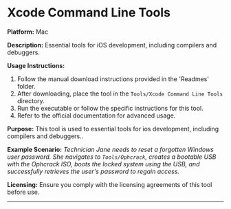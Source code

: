 # Xcode Command Line Tools

**Platform:** Mac

**Description:**
Essential tools for iOS development, including compilers and debuggers.

**Usage Instructions:**
1. Follow the manual download instructions provided in the 'Readmes' folder.
2. After downloading, place the tool in the `Tools/Xcode Command Line Tools` directory.
3. Run the executable or follow the specific instructions for this tool.
4. Refer to the official documentation for advanced usage.

**Purpose:**
This tool is used to essential tools for ios development, including compilers and debuggers..

**Example Scenario:**
*Technician Jane needs to reset a forgotten Windows user password. She navigates to `Tools/Ophcrack`, creates a bootable USB with the Ophcrack ISO, boots the locked system using the USB, and successfully retrieves the user's password to regain access.*

**Licensing:**
Ensure you comply with the licensing agreements of this tool before use.

---